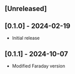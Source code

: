 ## [Unreleased]

## [0.1.0] - 2024-02-19

- Initial release

## [0.1.1] - 2024-10-07

- Modified Faraday version
